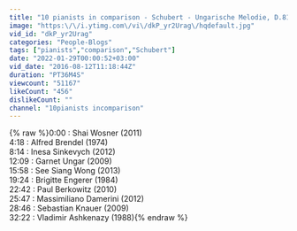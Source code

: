 ```yaml
---
title: "10 pianists in comparison - Schubert - Ungarische Melodie, D.817 (1974-2013)"
image: "https:\/\/i.ytimg.com\/vi\/dkP_yr2Urag\/hqdefault.jpg"
vid_id: "dkP_yr2Urag"
categories: "People-Blogs"
tags: ["pianists","comparison","Schubert"]
date: "2022-01-29T00:00:52+03:00"
vid_date: "2016-08-12T11:18:44Z"
duration: "PT36M4S"
viewcount: "51167"
likeCount: "456"
dislikeCount: ""
channel: "10pianists incomparison"
---
```

{% raw %}0:00 : Shai Wosner (2011)<br />4:18 : Alfred Brendel (1974)<br />8:14 : Inesa Sinkevych (2012)<br />12:09 : Garnet Ungar (2009)<br />15:58 : See Siang Wong (2013)<br />19:24 : Brigitte Engerer (1984)<br />22:42 : Paul Berkowitz (2010)<br />25:47 : Massimiliano Damerini (2012)<br />28:46 : Sebastian Knauer (2009)<br />32:22 : Vladimir Ashkenazy (1988){% endraw %}
